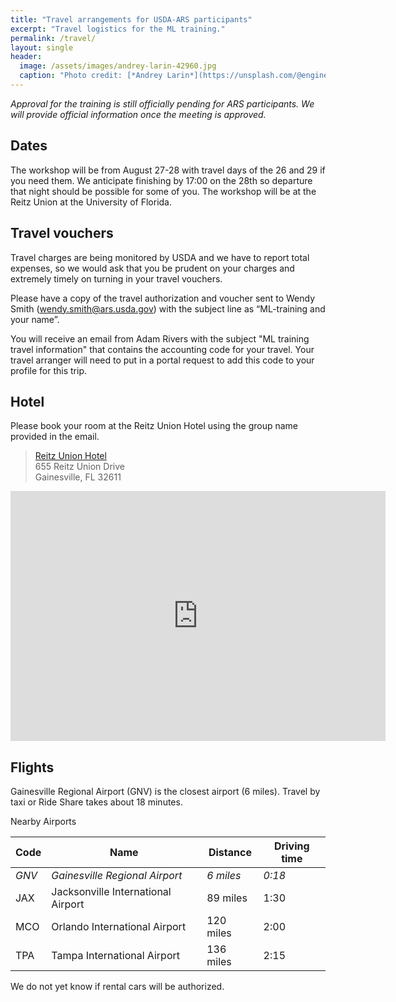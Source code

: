 ```yaml
---
title: "Travel arrangements for USDA-ARS participants"
excerpt: "Travel logistics for the ML training."
permalink: /travel/
layout: single
header:
  image: /assets/images/andrey-larin-42960.jpg
  caption: "Photo credit: [*Andrey Larin*](https://unsplash.com/@engine9?photo=38KVyPi1gTI)"
---
```


*Approval for the training is still officially pending for ARS participants. We will provide official information once the meeting is approved.*

## Dates
The workshop will be from August 27-28 with travel days of the 26 and 29 if you need them.  We anticipate finishing by 17:00 on the 28th so departure that night should be possible for some of you. The workshop will be at the Reitz Union at the University of Florida.

## Travel vouchers
Travel charges are being monitored by USDA and we have to report total expenses, so we would ask that you be prudent on your charges and extremely timely on turning in your travel vouchers.

Please have a copy of the travel authorization and voucher sent to Wendy Smith (<wendy.smith@ars.usda.gov>) with the subject line as “ML-training and your name”.

You will receive an email from Adam Rivers with the subject "ML training travel information" that contains the accounting code for your travel. Your travel arranger will need to put in a portal request to add this code to your profile for this trip.

## Hotel

Please book your room at the Reitz Union Hotel using the group name provided in the email.

> [Reitz Union Hotel](https://www.union.ufl.edu/UnionHotel)  
> 655 Reitz Union Drive <br>
> Gainesville, FL 32611

<iframe
  width="600"
  height="400"
  frameborder="0" style="border:0"
  src="https://www.google.com/maps/embed/v1/search?key=AIzaSyBoAa1HGN1leqOY3QrqQ9QZ08NdA79Xr7E&q=Reitz+Union+Hotel" allowfullscreen>
</iframe>

## Flights


Gainesville Regional Airport (GNV) is the closest airport (6 miles). Travel by taxi or Ride Share takes about 18 minutes.

Nearby Airports

|Code | Name | Distance |Driving time|
|-----|------| ---------|------------|
|_GNV_ | _Gainesville Regional Airport_ | _6 miles_| _0:18_ |
|JAX | Jacksonville International Airport| 89 miles | 1:30|
|MCO | Orlando International Airport |120 miles | 2:00|
|TPA | Tampa International Airport | 136 miles | 2:15|

We do not yet know if rental cars will be authorized.
